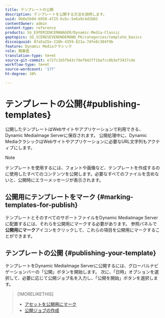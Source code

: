 ```yaml
---
title: テンプレートの公開
description: テンプレートを公開する方法を説明します。
uuid: 9b8e5b94-6958-4725-bcbc-5e6a9c4d1b02
contentOwner: admin
content-type: reference
products: SG_EXPERIENCEMANAGER/Dynamic-Media-Classic
geptopics: SG_SCENESEVENONDEMAND_PK/categories/template_basics
discoiquuid: 87a5a25e-210b-4359-821a-7dfe8c304f9b
feature: Dynamic Mediaクラシック
role: 開業医
translation-type: tm+mt
source-git-commit: e727c1b5fb43c7def842ff1bafcc8b3ef3437cde
workflow-type: tm+mt
source-wordcount: '177'
ht-degree: 38%

---
```



# テンプレートの公開{#publishing-templates}

公開したテンプレートはWebサイトやアプリケーションで利用できる、Dynamic MediaImage Serverに保存されます。 公開処理中に、Dynamic MediaクラシックはWebサイトやアプリケーションに必要なURL文字列もアクティブにします。

>[!NOTE]
>
>テンプレートを使用するには、フォントや画像など、テンプレートを作成するのに使用したすべてのコンテンツを公開します。必要なすべてのファイルを含めないと、公開時にエラーメッセージが表示されます。

## 公開用にテンプレートをマーク  {#marking-templates-for-publish}

テンプレートとそのすべてのサポートファイルをDynamic MediaImage Serverに配置するには、それらを公開用にマークする必要があります。 参照パネルで&#x200B;**公開用にマーク**&#x200B;アイコンをクリックして、これらの項目を公開用にマークすることができます。

## テンプレートの公開 {#publishing-your-template}

テンプレートをDynamic MediaImage Serverに公開するには、グローバルナビゲーションバーの「公開」ボタンを開始します。 次に、「日時」オプションを選択して、必要に応じて公開ジョブ名を入力し、「公開を開始」ボタンを選択します。

>[!MORELIKETHIS]
>
>* [アセットを公開用にマーク](publishing-files.md#publish_after_uploading)
>* [公開ジョブの作成](publishing-files.md#creating_a_publish_job)

